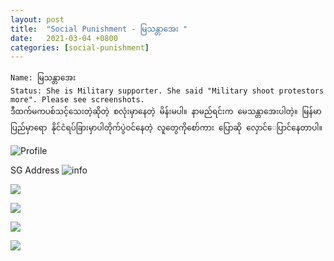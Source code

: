 ```yaml
---
layout: post
title:  "Social Punishment - မြသန္တာအေး "
date:   2021-03-04 +0800
categories: [social-punishment]
---
```

```
Name: မြသန္တာအေး
Status: She is Military supporter. She said "Military shoot protestors more". Please see screenshots. 
ဒီထက်မကပစ်သင့်သေးတဲ့ဆိုတဲ့ စလုံးမှာနေတဲ့ မိန်းမပါ။ နာမည်ရင်းက မေသန္တာ‌အေးပါတဲ့။ မြန်မာပြည်မှာရော နိုင်ငံရပ်ခြားမှာပါတိုက်ပွဲဝင်နေတဲ့ လူတွေကိုစော်ကား ပြောဆို လှောင်‌ေပြာင်နေတာပါ။ 
```

![Profile](https://drive.google.com/uc?export=view&id=1aNZ5o2G0WquIoNK065dZhXqcJCWIYtD3)

SG Address
![info](https://drive.google.com/uc?export=view&id=1TVDqgSfjLKu5_Rb_-9kCSeJaX8qLW79NR)

![](https://drive.google.com/uc?export=view&id=1ZU6zjg3mfBdUjqVy0AFR_uzI-3YG4zT_)

![](https://drive.google.com/uc?export=view&id=1CDI_n17AjehZ5T8_HIVCnRpYiCN9i4Vn)

![](https://drive.google.com/uc?export=1tvGk5Ov4t9GLmyGkyDZt0PRohQBU5EgJ)

![](https://drive.google.com/uc?export=view&id=1JypXt0ljgbJD_z87YvJeC3kfRbjcw6ys)
